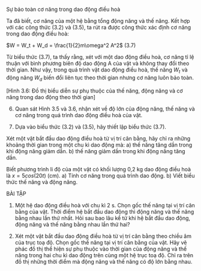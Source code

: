 Sự bảo toàn cơ năng trong dao động điều hoà

Ta đã biết, cơ năng của một hệ bằng tổng động năng và thế năng. Kết hợp với các công thức (3.2) và (3.5), ta rút ra được công thức xác định cơ năng trong dao động điều hoà:

$W = W_t + W_d = \frac{1}{2}m\omega^2 A^2$ (3.7)

Từ biểu thức (3.7), ta thấy rằng, xét với một dao động điều hoà, cơ năng tỉ lệ thuận với bình phương biên độ dao động A của vật và không thay đổi theo thời gian. Như vậy, trong quá trình vật dao động điều hoà, thế năng $W_t$ và động năng $W_d$ biến đổi liên tục theo thời gian nhưng cơ năng luôn bảo toàn.

[Hình 3.6: Đồ thị biểu diễn sự phụ thuộc của thế năng, động năng và cơ năng trong dao động theo thời gian]

6. Quan sát Hình 3.5 và 3.6, nhận xét về độ lớn của động năng, thế năng và cơ năng trong quá trình dao động điều hoà của vật.

7. Dựa vào biểu thức (3.2) và (3.5), hãy thiết lập biểu thức (3.7).

Xét một vật bắt đầu dao động điều hoà từ vị trí cân bằng, hãy chỉ ra những khoảng thời gian trong một chu kì dao động mà:
a) thế năng tăng dần trong khi động năng giảm dần.
b) thế năng giảm dần trong khi động năng tăng dần.

Biết phương trình li độ của một vật có khối lượng 0,2 kg dao động điều hoà là $x = 5cos(20t)$ (cm).
a) Tính cơ năng trong quá trình dao động.
b) Viết biểu thức thế năng và động năng.

BÀI TẬP

1. Một hệ dao động điều hoà với chu kì 2 s. Chọn gốc thế năng tại vị trí cân bằng của vật. Thời điểm hệ bắt đầu dao động thì động năng và thế năng bằng nhau lần thứ nhất. Hỏi sau bao lâu kể từ khi hệ bắt đầu dao động, động năng và thế năng bằng nhau lần thứ hai?

2. Xét một vật bắt đầu dao động điều hoà từ vị trí cân bằng theo chiều âm của trục toạ độ. Chọn gốc thế năng tại vị trí cân bằng của vật. Hãy vẽ phác đồ thị thể hiện sự phụ thuộc vào thời gian của động năng và thế năng trong hai chu kì dao động trên cùng một hệ trục toạ độ. Chỉ ra trên đồ thị những thời điểm mà động năng và thế năng có độ lớn bằng nhau.